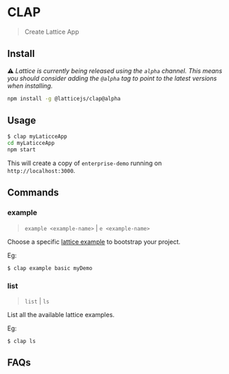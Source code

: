 # CLAP 

> Create Lattice App

## Install

:warning: *Lattice is currently being released using the `alpha` channel. This means you should consider adding the `@alpha` tag to point to the latest versions when installing.*

```bash
npm install -g @latticejs/clap@alpha
```

## Usage

```bash
$ clap myLaticceApp
cd myLaticceApp
npm start
```
This will create a copy of `enterprise-demo` running on `http://localhost:3000`.

## Commands 

### example

> `example <example-name>` | `e <example-name>`

Choose a specific [lattice example](/examples) to bootstrap your project.

Eg:

`$ clap example basic myDemo`

### list 

> `list` | `ls`

List all the available lattice examples.

Eg:

`$ clap ls`

## FAQs

